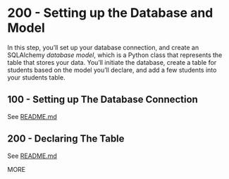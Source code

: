 # 200 - Setting up the Database and Model

In this step, you’ll set up your database connection, and create an SQLAlchemy *database model*, which is a Python class that represents the table that stores your data. You’ll initiate the database, create a table for students based on the model you’ll declare, and add a few students into your students table.

## 100 - Setting up The Database Connection

See [README.md](./100/README.md)

## 200 - Declaring The Table

See [README.md](./200/README.md)

MORE